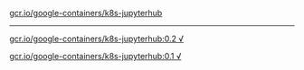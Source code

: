 [gcr.io/google-containers/k8s-jupyterhub](https://hub.docker.com/r/anjia0532/google-containers.k8s-jupyterhub/tags/) 

----
[gcr.io/google-containers/k8s-jupyterhub:0.2 √](https://hub.docker.com/r/anjia0532/google-containers.k8s-jupyterhub/tags/)

[gcr.io/google-containers/k8s-jupyterhub:0.1 √](https://hub.docker.com/r/anjia0532/google-containers.k8s-jupyterhub/tags/)

